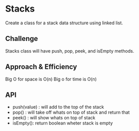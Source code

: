 # Stacks

<!-- Short summary or background information -->

Create a class for a stack data structure using linked list.

## Challenge

<!-- Description of the challenge -->

Stacks class will have push, pop, peek, and isEmpty methods.

## Approach & Efficiency

<!-- What approach did you take? Why? What is the Big O space/time for this approach? -->

Big O for space is O(n)
Big o for time is O(n)

## API

<!-- Description of each method publicly available to your Stack-->

- push(value) : will add to the top of the stack
- pop() : will take off whats on top of stack and return that
- peek() : will show whats on top of stack
- isEmpty(): return boolean wheter stack is empty
